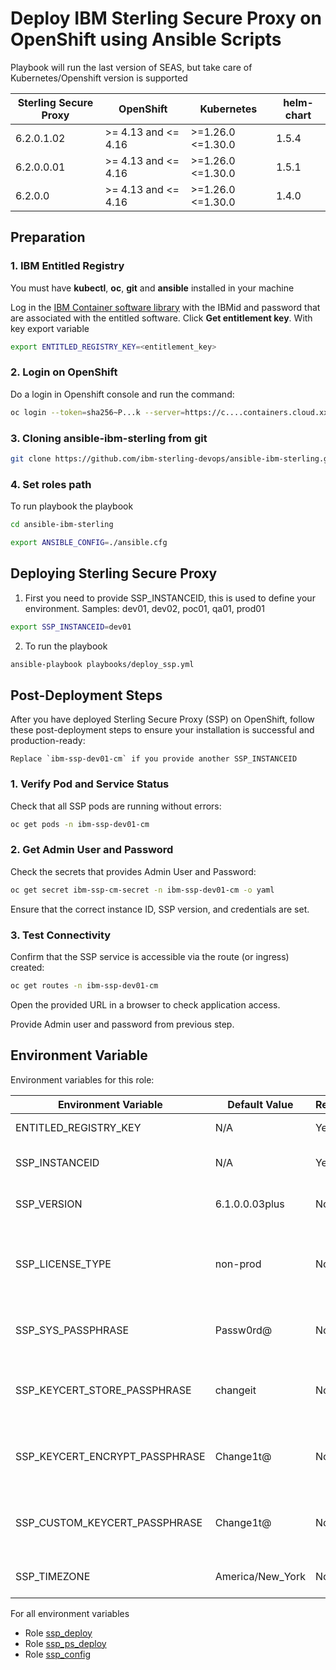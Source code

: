 # Deploy IBM Sterling Secure Proxy on OpenShift using Ansible Scripts

Playbook will run the last version of SEAS, but take care of Kubernetes/Openshift version is supported

| Sterling Secure Proxy     | OpenShift           | Kubernetes          | helm-chart |
|---------------------------|---------------------|---------------------|------------|
| 6.2.0.1.02                | >= 4.13 and <= 4.16 | >=1.26.0 <=1.30.0   | 1.5.4      |
| 6.2.0.0.01                | >= 4.13 and <= 4.16 | >=1.26.0 <=1.30.0   | 1.5.1      |
| 6.2.0.0                   | >= 4.13 and <= 4.16 | >=1.26.0 <=1.30.0   | 1.4.0      |
## Preparation

### 1. IBM Entitled Registry

You must have **kubectl**, **oc**, **git** and **ansible** installed in your machine

Log in the [IBM Container software library](https://myibm.ibm.com/products-services/containerlibrary) with the IBMid and password that are associated with the entitled software. Click **Get entitlement key**. With key export variable

```bash 
export ENTITLED_REGISTRY_KEY=<entitlement_key>
```

### 2. Login on OpenShift

Do a login in Openshift console and run the command:

```bash 
oc login --token=sha256~P...k --server=https://c....containers.cloud.xxx.com:31234
```

### 3. Cloning ansible-ibm-sterling from git

```bash 
git clone https://github.com/ibm-sterling-devops/ansible-ibm-sterling.git
```

### 4. Set roles path

To run playbook the playbook

```bash 
cd ansible-ibm-sterling

export ANSIBLE_CONFIG=./ansible.cfg 
```

## Deploying Sterling Secure Proxy

1) First you need to provide SSP_INSTANCEID, this is used to define your environment. Samples: dev01, dev02, poc01, qa01, prod01

```bash 
export SSP_INSTANCEID=dev01
```

2) To run the playbook

```bash 
ansible-playbook playbooks/deploy_ssp.yml
```

## Post-Deployment Steps

After you have deployed Sterling Secure Proxy (SSP) on OpenShift, follow these post-deployment steps to ensure your installation is successful and production-ready:

```
Replace `ibm-ssp-dev01-cm` if you provide another SSP_INSTANCEID
```

### 1. Verify Pod and Service Status

Check that all SSP pods are running without errors:

```bash
oc get pods -n ibm-ssp-dev01-cm
```

### 2. Get Admin User and Password

Check the secrets that provides Admin User and Password:

```bash
oc get secret ibm-ssp-cm-secret -n ibm-ssp-dev01-cm -o yaml
```
Ensure that the correct instance ID, SSP version, and credentials are set.

### 3. Test Connectivity

Confirm that the SSP service is accessible via the route (or ingress) created:

```bash
oc get routes -n ibm-ssp-dev01-cm
```
Open the provided URL in a browser to check application access.

Provide Admin user and password from previous step.



## Environment Variable

Environment variables for this role:

| Environment Variable                | Default Value   | Required | Description                                      |
|-------------------------------------|-----------------|----------|--------------------------------------------------|
| ENTITLED_REGISTRY_KEY               | N/A             | Yes      | Entitlement registry key                         |
| SSP_INSTANCEID                      | N/A             | Yes      | Instance ID for SSP application                  |
| SSP_VERSION                         | 6.1.0.0.03plus  | No       | Version of SSP application                       |
| SSP_LICENSE_TYPE                    | non-prod        | No       | License type for SSP application (prod or non-prod) |
| SSP_SYS_PASSPHRASE                  | Passw0rd@       | No       | System passphrase for SSP application            |
| SSP_KEYCERT_STORE_PASSPHRASE        | changeit        | No       | Keystore and certificate store passphrase        |
| SSP_KEYCERT_ENCRYPT_PASSPHRASE      | Change1t@       | No       | Encryption passphrase for keys and certificates  |
| SSP_CUSTOM_KEYCERT_PASSPHRASE       | Change1t@       | No       | Custom keystore passphrase for SSP application  |
| SSP_TIMEZONE                        | America/New_York| No       | Timezone for SSP application                    |


For all environment variables

* Role [ssp_deploy](../../roles/ssp_deploy)
* Role [ssp_ps_deploy](../../roles/ssp_ps_deploy)
* Role [ssp_config](../../roles/ssp_config)
